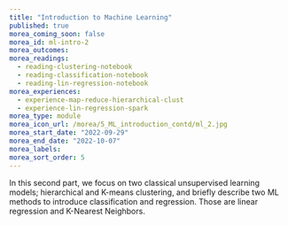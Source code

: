 ```yaml
---
title: "Introduction to Machine Learning"
published: true
morea_coming_soon: false
morea_id: ml-intro-2
morea_outcomes:
morea_readings:
  - reading-clustering-notebook
  - reading-classification-notebook
  - reading-lin-regression-notebook
morea_experiences:
  - experience-map-reduce-hierarchical-clust
  - experience-lin-regression-spark
morea_type: module
morea_icon_url: /morea/5_ML_introduction_contd/ml_2.jpg
morea_start_date: "2022-09-29"
morea_end_date: "2022-10-07"
morea_labels:
morea_sort_order: 5
---
```


In this second part, we focus on two classical unsupervised learning models; hierarchical and K-means clustering, and briefly describe two ML methods to introduce classification and regression. Those are linear regression and K-Nearest Neighbors. 
